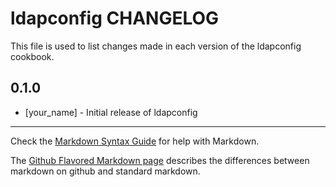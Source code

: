 ldapconfig CHANGELOG
====================

This file is used to list changes made in each version of the ldapconfig cookbook.

0.1.0
-----
- [your_name] - Initial release of ldapconfig

- - -
Check the [Markdown Syntax Guide](http://daringfireball.net/projects/markdown/syntax) for help with Markdown.

The [Github Flavored Markdown page](http://github.github.com/github-flavored-markdown/) describes the differences between markdown on github and standard markdown.
